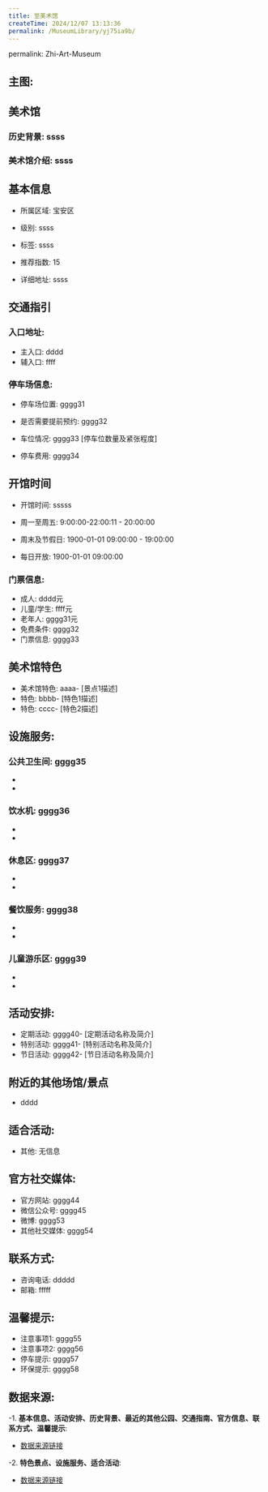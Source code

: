 ```yaml
---
title: 至美术馆
createTime: 2024/12/07 13:13:36
permalink: /MuseumLibrary/yj75ia9b/
---
```

permalink: Zhi-Art-Museum
## 主图:
<ImageCard
image="https://www.szartm.com/open/images/gkbg.png"
title= "至美术馆"
description= "ssss"
date="2024/12/07"
href="/"
author="sunshang-hl"
/>
## 美术馆
### 历史背景: ssss
### 美术馆介绍: ssss
## 基本信息

- 所属区域: 宝安区

- 级别: ssss

- 标签: ssss

- 推荐指数: 15

- 详细地址: ssss

## 交通指引

### 入口地址:
- 主入口: dddd
- 辅入口: ffff
### 停车场信息:
- 停车场位置: gggg31

- 是否需要提前预约: gggg32

- 车位情况: gggg33 [停车位数量及紧张程度]

- 停车费用: gggg34

## 开馆时间
- 开馆时间: sssss

- 周一至周五: 9:00:00-22:00:11 - 20:00:00
- 周末及节假日: 1900-01-01 09:00:00 - 19:00:00
- 每日开放: 1900-01-01 09:00:00

### 门票信息:
- 成人: dddd元
- 儿童/学生: ffff元
- 老年人: gggg31元
- 免费条件: gggg32
- 门票信息: gggg33
## 美术馆特色
- 美术馆特色: aaaa- [景点1描述]
- 特色: bbbb- [特色1描述]
- 特色: cccc- [特色2描述]
## 设施服务:
### 公共卫生间: gggg35
- 
- 
### 饮水机: gggg36
- 
- 
### 休息区: gggg37
- 
- 
### 餐饮服务: gggg38
- 
- 
### 儿童游乐区: gggg39
- 
- 
## 活动安排:
- 定期活动: gggg40- [定期活动名称及简介]
- 特别活动: gggg41- [特别活动名称及简介]
- 节日活动: gggg42- [节日活动名称及简介]
## 附近的其他场馆/景点
- dddd

## 适合活动:
- 其他: 无信息

## 官方社交媒体:
- 官方网站: gggg44
- 微信公众号: gggg45
- 微博: gggg53
- 其他社交媒体: gggg54

## 联系方式:
- 咨询电话: ddddd 
- 邮箱: fffff

## 温馨提示:
- 注意事项1: gggg55
- 注意事项2: gggg56
- 停车提示: gggg57
- 环保提示: gggg58

## 数据来源:
-1. **基本信息、活动安排、历史背景、最近的其他公园、交通指南、官方信息、联系方式、温馨提示**:
- [数据来源链接](http://wtl.sz.gov.cn/ggfw/whl/msgylb/index.html)

-2. **特色景点、设施服务、适合活动**:
- [数据来源链接](http://wtl.sz.gov.cn/ggfw/whl/msgylb/index.html)

